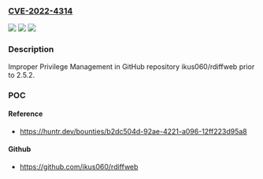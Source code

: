 ### [CVE-2022-4314](https://cve.mitre.org/cgi-bin/cvename.cgi?name=CVE-2022-4314)
![](https://img.shields.io/static/v1?label=Product&message=ikus060%2Frdiffweb&color=blue)
![](https://img.shields.io/static/v1?label=Version&message=%3C%202.5.2%20&color=brighgreen)
![](https://img.shields.io/static/v1?label=Vulnerability&message=CWE-269%20Improper%20Privilege%20Management&color=brighgreen)

### Description

Improper Privilege Management in GitHub repository ikus060/rdiffweb prior to 2.5.2.

### POC

#### Reference
- https://huntr.dev/bounties/b2dc504d-92ae-4221-a096-12ff223d95a8

#### Github
- https://github.com/ikus060/rdiffweb

